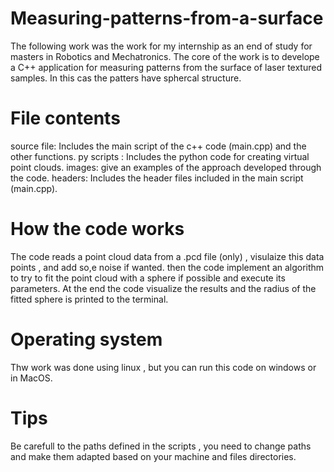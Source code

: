 # Measuring-patterns-from-a-surface


The following work was the work for my internship as an end of study for masters in Robotics and Mechatronics.
The core of the work is to develope a C++ application for measuring patterns from the surface of laser textured samples. In this cas the patters have sphercal structure.

# File contents

source file: Includes the main script of the c++ code (main.cpp) and the other functions.
py scripts : Includes the python code for creating virtual point clouds.
images: give an examples of the approach developed through the code.
headers: Includes the header files included in the main script (main.cpp).


# How the code works
The code reads a point cloud data from a .pcd file (only) , visulaize this data points , and add so,e noise if wanted.
then the code implement an algorithm to try to fit the point cloud with a sphere if possible and execute its parameters. At the end the code visualize the results and the radius of the fitted sphere is printed to the terminal.

# Operating system
Thw work was done using linux , but you can run this code on windows or in MacOS.


# Tips
Be carefull to the paths defined in the scripts , you need to change paths and make them adapted based on your machine and files directories.

